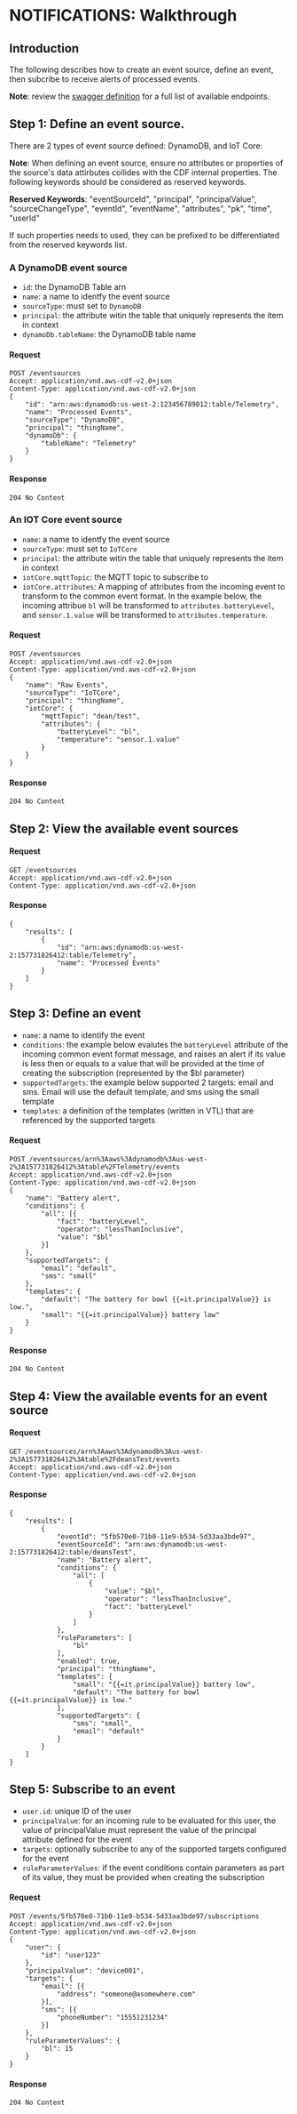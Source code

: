 # NOTIFICATIONS: Walkthrough

## Introduction

The following describes how to create an event source, define an event, then subcribe to receive alerts of processed events.

**Note**:  review the [swagger definition](events-processor-swagger.md) for a full list of available endpoints.

## Step 1:  Define an event source.

There are 2 types of event source defined:  DynamoDB, and IoT Core:

**Note**: When defining an event source, ensure no attributes or properties of the source's data attirbutes collides with the CDF internal
properties. The following keywords should be considered as reserved keywords.

**Reserved Keywords**:
"eventSourceId", "principal", "principalValue", "sourceChangeType", "eventId", "eventName", "attributes", "pk", "time", "userId"

If such properties needs to used, they can be prefixed to be differentiated from the reserved keywords list.

### A DynamoDB event source

- `id`: the DynamoDB Table arn
- `name`: a name to identfy the event source
- `sourceType`: must set to `DynamoDB`
- `principal`: the attribute witin the table that uniquely represents the item in context
- `dynamoDb.tableName`: the DynamoDB table name

#### Request
```
POST /eventsources
Accept: application/vnd.aws-cdf-v2.0+json
Content-Type: application/vnd.aws-cdf-v2.0+json
{
	"id": "arn:aws:dynamodb:us-west-2:123456789012:table/Telemetry",
	"name": "Processed Events",
    "sourceType": "DynamoDB",
    "principal": "thingName",
    "dynamoDb": {
    	"tableName": "Telemetry"
    }
}
```

#### Response
`204 No Content`

### An IOT Core event source

- `name`: a name to identfy the event source
- `sourceType`: must set to `IoTCore`
- `principal`: the attribute witin the table that uniquely represents the item in context
- `iotCore.mqttTopic`: the MQTT topic to subscribe to
- `iotCore.attributes`: A mapping of attributes from the incoming event to transform to the common event format.  In the example below, the incoming attribue `bl` will be transformed to `attributes.batteryLevel`, and `sensor.1.value` will be transformed to `attributes.temperature`.


#### Request
```
POST /eventsources
Accept: application/vnd.aws-cdf-v2.0+json
Content-Type: application/vnd.aws-cdf-v2.0+json
{
	"name": "Raw Events",
    "sourceType": "IoTCore",
    "principal": "thingName",
    "iotCore": {
    	"mqttTopic": "dean/test",
    	"attributes": {
    		"batteryLevel": "bl",
    		"temperature": "sensor.1.value"
    	}
    }
}
```

#### Response
`204 No Content`

## Step 2:  View the available event sources

#### Request
```
GET /eventsources
Accept: application/vnd.aws-cdf-v2.0+json
Content-Type: application/vnd.aws-cdf-v2.0+json
```

#### Response
```
{
    "results": [
        {
            "id": "arn:aws:dynamodb:us-west-2:157731826412:table/Telemetry",
            "name": "Processed Events"
        }
    ]
}
```

## Step 3:  Define an event

- `name`: a name to identify the event
- `conditions`: the example below evalutes the `batteryLevel` attribute of the incoming common event format message, and raises an alert if its value is less then or equals to a value that will be provided at the time of creating the subscription (represented by the $bl parameter)
- `supportedTargets`: the example below supported 2 targets: email and sms.  Email will use the default template, and sms using the small template
- `templates`: a definition of the templates (written in VTL) that are referenced by the supported targets


#### Request
```
POST /eventsources/arn%3Aaws%3Adynamodb%3Aus-west-2%3A157731826412%3Atable%2FTelemetry/events
Accept: application/vnd.aws-cdf-v2.0+json
Content-Type: application/vnd.aws-cdf-v2.0+json
{
    "name": "Battery alert",
    "conditions": {
    	"all": [{
    		"fact": "batteryLevel",
    		"operator": "lessThanInclusive",
    		"value": "$bl"
    	}]
    },
	"supportedTargets": {
		"email": "default",
		"sms": "small"
	},
    "templates": {
    	"default": "The battery for bowl {{=it.principalValue}} is low.",
    	"small": "{{=it.principalValue}} battery low"
	}
}
```

#### Response
`204 No Content`

## Step 4:  View the available events for an event source

#### Request
```
GET /eventsources/arn%3Aaws%3Adynamodb%3Aus-west-2%3A157731826412%3Atable%2FdeansTest/events
Accept: application/vnd.aws-cdf-v2.0+json
Content-Type: application/vnd.aws-cdf-v2.0+json
```

#### Response
```
{
    "results": [
        {
            "eventId": "5fb570e0-71b0-11e9-b534-5d33aa3bde97",
            "eventSourceId": "arn:aws:dynamodb:us-west-2:157731826412:table/deansTest",
            "name": "Battery alert",
            "conditions": {
                "all": [
                    {
                        "value": "$bl",
                        "operator": "lessThanInclusive",
                        "fact": "batteryLevel"
                    }
                ]
            },
            "ruleParameters": [
                "bl"
            ],
            "enabled": true,
            "principal": "thingName",
            "templates": {
                "small": "{{=it.principalValue}} battery low",
                "default": "The battery for bowl {{=it.principalValue}} is low."
            },
            "supportedTargets": {
                "sms": "small",
                "email": "default"
            }
        }
    ]
}
```

## Step 5:  Subscribe to an event

- `user.id`: unique ID of the user
- `principalValue`: for an incoming rule to be evaluated for this user, the value of principalValue must represent the value of the principal attribute defined for the event
- `targets`: optionally subscribe to any of the supported targets configured for the event
- `ruleParameterValues`: if the event conditions contain parameters as part of its value, they must be provided when creating the subscription

#### Request
```
POST /events/5fb570e0-71b0-11e9-b534-5d33aa3bde97/subscriptions
Accept: application/vnd.aws-cdf-v2.0+json
Content-Type: application/vnd.aws-cdf-v2.0+json
{
	"user": {
		"id": "user123"
	},
	"principalValue": "device001",
    "targets": {
    	"email": [{
    		"address": "someone@asomewhere.com"
		}],
		"sms": [{
			"phoneNumber": "15551231234"
		}]
	},
	"ruleParameterValues": {
		"bl": 15
	}
}
```


#### Response
`204 No Content`
